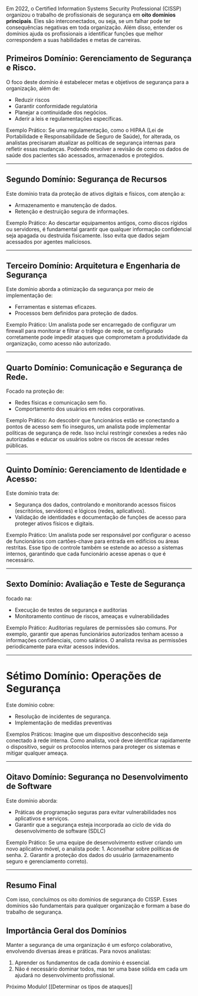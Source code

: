 Em 2022, o Certified Information Systems Security Professional (CISSP) organizou o trabalho de profissionais de segurança em **oito domínios principais**. Eles são interconectados, ou seja, se um falhar pode ter consequências negativas em toda organização. Além disso, entender os domínios ajuda os profissionais a identificar funções que melhor correspondem a suas habilidades e metas de carreiras.

## Primeiros Domínio: Gerenciamento de Segurança e Risco.

O foco deste domínio é estabelecer metas e objetivos de segurança para a organização, além de:
- Reduzir riscos
- Garantir conformidade regulatória
- Planejar a continuidade dos negócios.
- Aderir a leis e regulamentações específicas.

Exemplo Prático:
	Se uma regulamentação, como o HIPAA (Lei de Portabilidade e Responsabilidade de Seguro de Saúde), for alterada, os analistas precisaram atualizar as politicas de segurança internas para refletir essas mudanças. Podendo envolver a revisão de como os dados de saúde dos pacientes são acessados, armazenados e protegidos.

---
## Segundo Domínio: Segurança de Recursos

Este domínio trata da proteção de ativos digitais e físicos, com atenção a:
- Armazenamento e manutenção de dados.
- Retenção e destruição segura de informações.

Exemplo Prático:
	Ao descartar equipamentos antigos, como discos rígidos ou servidores, é fundamental garantir que qualquer informação confidencial seja apagada ou destruída fisicamente. Isso evita que dados sejam acessados por agentes maliciosos.
	
---
## Terceiro Domínio: Arquitetura e Engenharia de Segurança

Este domínio aborda a otimização da segurança por meio de implementação de:
- Ferramentas e sistemas eficazes.
- Processos bem definidos para proteção de dados.

Exemplo Prático:
	Um analista pode ser encarregado de configurar um firewall para monitorar e filtrar o tráfego de rede, se configurado corretamente pode impedir ataques que comprometam a produtividade da organização, como acesso não autorizado.

---
## Quarto Domínio: Comunicação e Segurança de Rede.

Focado na proteção de:
- Redes físicas e comunicação sem fio.
- Comportamento dos usuários em redes corporativas.

Exemplo Prático:
	Ao descobrir que funcionários estão se conectando a pontos de acesso sem fio inseguros, um analista pode implementar políticas de segurança de rede. Isso inclui restringir conexões a redes não autorizadas e educar os usuários sobre os riscos de acessar redes públicas.

---
## Quinto Domínio: Gerenciamento de Identidade e Acesso:

Este domínio trata de:
- Segurança dos dados, controlando e monitorando acessos físicos (escritórios, servidores) e lógicos (redes, aplicativos).
- Validação de identidades e documentação de funções de acesso para proteger ativos físicos e digitais.

Exemplo Prático:
	Um analista pode ser responsável por configurar o acesso de funcionários com cartões-chave para entrada em edifícios ou áreas restritas. Esse tipo de controle também se estende ao acesso a sistemas internos, garantindo que cada funcionário acesse apenas o que é necessário.

---
## Sexto Domínio: Avaliação e Teste de Segurança

focado na:
- Execução de testes de segurança e auditorias
- Monitoramento contínuo de riscos, ameaças e vulnerabilidades

Exemplo Prático:
	Auditorias regulares de permissões são comuns. Por exemplo, garantir que apenas funcionários autorizados tenham acesso a informações confidenciais, como salários. O analista revisa as permissões periodicamente para evitar acessos indevidos.

---
# Sétimo Domínio: Operações de Segurança

Este domínio cobre:
- Resolução de incidentes de segurança.
- Implementação de medidas preventivas

Exemplos Práticos:
	Imagine que um dispositivo desconhecido seja conectado à rede interna. Como analista, você deve identificar rapidamente o dispositivo, seguir os protocolos internos para proteger os sistemas e mitigar qualquer ameaça.

---
## Oitavo Domínio: Segurança no Desenvolvimento de Software

Este domínio aborda:
- Práticas de programação seguras para evitar vulnerabilidades nos aplicativos e serviços.
- Garantir que a segurança esteja incorporada ao ciclo de vida do desenvolvimento de software (SDLC)

Exemplo Prático:
	Se uma equipe de desenvolvimento estiver criando um novo aplicativo móvel, o analista pode:
	1. Aconselhar sobre políticas de senha.
	2. Garantir a proteção dos dados do usuário (armazenamento seguro e gerenciamento correto).

---
## Resumo Final

Com isso, concluímos os oito domínios de segurança do CISSP. Esses domínios são fundamentais para qualquer organização e formam a base do trabalho de segurança.

## Importância Geral dos Domínios

Manter a segurança de uma organização é um esforço colaborativo, envolvendo diversas áreas e práticas. Para novos analistas:

1. Aprender os fundamentos de cada domínio é essencial.
2. Não é necessário dominar todos, mas ter uma base sólida em cada um ajudará no desenvolvimento profissional.

Próximo Modulo!
[[Determinar os tipos de ataques]]